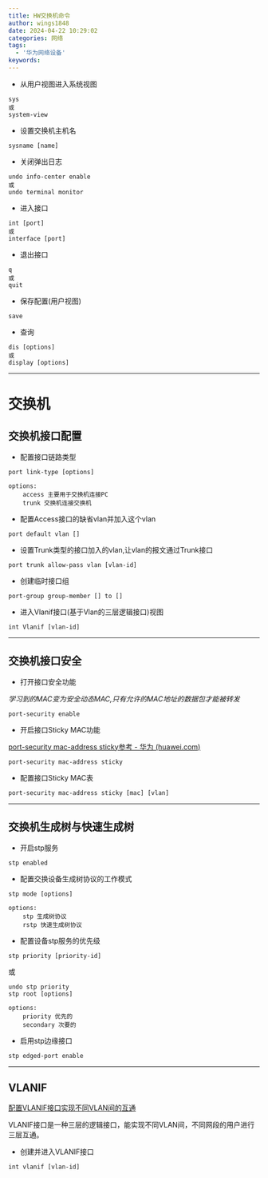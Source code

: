 ```yaml
---
title: HW交换机命令
author: wings1848
date: 2024-04-22 10:29:02
categories: 网络
tags:
  - '华为网络设备'
keywords:
---
```

+ 从用户视图进入系统视图
```
sys
或
system-view
```

+ 设置交换机主机名
```
sysname [name]
```

+ 关闭弹出日志
```
undo info-center enable
或
undo terminal monitor
```

+ 进入接口
```
int [port]
或
interface [port]
```

+ 退出接口
```
q
或
quit
```

+ 保存配置(用户视图)
```
save
```

+ 查询
```
dis [options]
或
display [options]
```

---

# 交换机

## 交换机接口配置

+ 配置接口链路类型
```
port link-type [options]

options:
	access 主要用于交换机连接PC
	trunk 交换机连接交换机
```

+ 配置Access接口的缺省vlan并加入这个vlan
```
port default vlan []
```

+ 设置Trunk类型的接口加入的vlan,让vlan的报文通过Trunk接口
```
port trunk allow-pass vlan [vlan-id]
```

+ 创建临时接口组
```
port-group group-member [] to []
```

+ 进入Vlanif接口(基于Vlan的三层逻辑接口)视图
```
int Vlanif [vlan-id]
```

---

## 交换机接口安全

+ 打开接口安全功能

*学习到的MAC变为安全动态MAC,只有允许的MAC地址的数据包才能被转发*

```
port-security enable
```

+ 开启接口Sticky MAC功能

[port-security mac-address sticky参考 - 华为 (huawei.com)](https://support.huawei.com/enterprise/zh/doc/EDOC1100064377/b27717f3)

```
port-security mac-address sticky
```

+ 配置接口Sticky MAC表
```
port-security mac-address sticky [mac] [vlan]
```

---

## 交换机生成树与快速生成树

+ 开启stp服务
```
stp enabled
```

+ 配置交换设备生成树协议的工作模式
```
stp mode [options]

options:
	stp 生成树协议
	rstp 快速生成树协议
```

+ 配置设备stp服务的优先级

```
stp priority [priority-id]
```
或
```
undo stp priority
stp root [options]

options:
	priority 优先的
	secondary 次要的
```

+ 启用stp边缘接口
```
stp edged-port enable
```

---

## VLANIF

[配置VLANIF接口实现不同VLAN间的互通](https://support.huawei.com/enterprise/zh/doc/EDOC1100278264/fefe3be5)

VLANIF接口是一种三层的逻辑接口，能实现不同VLAN间，不同网段的用户进行三层互通。

+ 创建并进入VLANIF接口
```
int vlanif [vlan-id]
```
